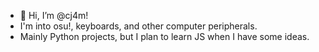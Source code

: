 - 👋 Hi, I’m @cj4m!
- I'm into osu!, keyboards, and other computer peripherals.
- Mainly Python projects, but I plan to learn JS when I have some ideas.
